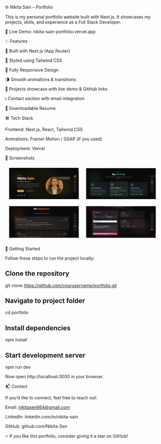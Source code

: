 🌐 Nikita Sain – Portfolio

This is my personal portfolio website built with Next.js.
It showcases my projects, skills, and experience as a Full Stack Developer.

🔗 Live Demo: nikita-sain-portfolio.vercel.app

✨ Features

🚀 Built with Next.js (App Router)

🎨 Styled using Tailwind CSS

📱 Fully Responsive Design

🌗 Smooth animations & transitions

📂 Projects showcase with live demo & GitHub links

📞 Contact section with email integration

📄 Downloadable Resume

🛠️ Tech Stack

Frontend: Next.js, React, Tailwind CSS

Animations: Framer Motion / GSAP (if you used)

Deployment: Vercel

📸 Screenshots

<div align="center">
  <img src="public/Screenshot-1.png" width="45%" style="margin: 10px;" />
  <img src="public/Screenshot-2.png" width="45%" style="margin: 10px;" />
  <br/>
  <img src="public/Screenshot-3.png" width="45%" style="margin: 10px;" />
  <img src="public/Screenshot-4.png" width="45%" style="margin: 10px;" />
</div>

🚀 Getting Started

Follow these steps to run the project locally:

## Clone the repository

git clone https://github.com/yourusername/portfolio.git

## Navigate to project folder

cd portfolio

## Install dependencies

npm install

## Start development server

npm run dev

Now open http://localhost:3000
in your browser.

📬 Contact

If you’d like to connect, feel free to reach out:

Email: nikitasen664@gmail.com

LinkedIn: linkedin.com/in/nikita-sain

GitHub: github.com/Nikita-Sen

⭐ If you like this portfolio, consider giving it a star on GitHub!
